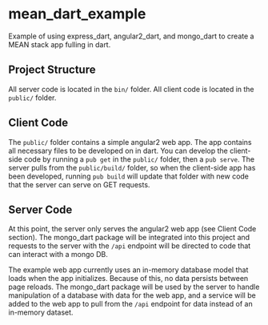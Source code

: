 # mean_dart_example
Example of using express_dart, angular2_dart, and mongo_dart to create a MEAN 
stack app fulling in dart.

## Project Structure
All server code is located in the `bin/` folder. All client code is located in
the `public/` folder. 

## Client Code
The `public/` folder contains a simple angular2 web app. The app contains all
necessary files to be developed on in dart. You can develop the client-side 
code by running a `pub get` in the `public/` folder, then a `pub serve`. The
server pulls from the `public/build/` folder, so when the client-side app has
been developed, running `pub build` will update that folder with new code that
the server can serve on GET requests.

## Server Code
At this point, the server only serves the angular2 web app (see Client Code 
section). The mongo_dart package will be integrated into this project and 
requests to the server with the `/api` endpoint will be directed to code that
can interact with a mongo DB.

The example web app currently uses an in-memory database model that loads when
the app initializes. Because of this, no data persists between page reloads. 
The mongo_dart package will be used by the server to handle manipulation of a
database with data for the web app, and a service will be added to the web app
to pull from the `/api` endpoint for data instead of an in-memory dataset.
 
